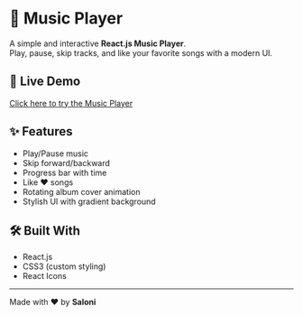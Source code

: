 # 🎵 Music Player

A simple and interactive **React.js Music Player**.  
Play, pause, skip tracks, and like your favorite songs with a modern UI.

## 🚀 Live Demo
[Click here to try the Music Player](https://saloni-1314.github.io/music-player)

## ✨ Features
- Play/Pause music
- Skip forward/backward
- Progress bar with time
- Like ❤️ songs
- Rotating album cover animation
- Stylish UI with gradient background

## 🛠️ Built With
- React.js
- CSS3 (custom styling)
- React Icons

---
Made with ❤️ by **Saloni**
